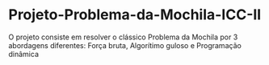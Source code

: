 # Projeto-Problema-da-Mochila-ICC-II
O projeto consiste em resolver o clássico Problema da Mochila por 3 abordagens diferentes: Força bruta, Algorítimo guloso e Programação dinâmica
